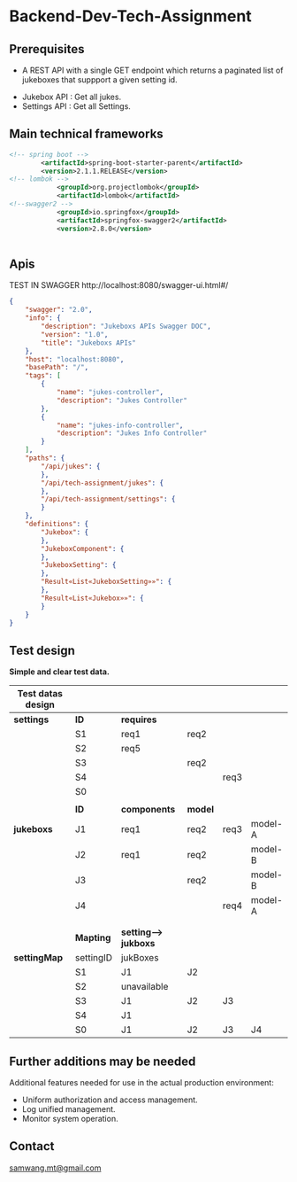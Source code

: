 # Backend-Dev-Tech-Assignment

## Prerequisites

-  A REST API with a single GET endpoint which returns a paginated list of jukeboxes that suppport a given setting id.

*  Jukebox API : Get   all  jukes.
*  Settings API :  Get   all  Settings.

## Main technical frameworks 

```xml
<!-- spring boot -->		
		<artifactId>spring-boot-starter-parent</artifactId>
		<version>2.1.1.RELEASE</version>
<!-- lombok -->
			<groupId>org.projectlombok</groupId>
			<artifactId>lombok</artifactId>
<!--swagger2 -->
			<groupId>io.springfox</groupId>
			<artifactId>springfox-swagger2</artifactId>
			<version>2.8.0</version>

```

```

```
## Apis
TEST IN SWAGGER 
http://localhost:8080/swagger-ui.html#/
```json
{
	"swagger": "2.0",
	"info": {
		"description": "Jukeboxs APIs Swagger DOC",
		"version": "1.0",
		"title": "Jukeboxs APIs"
	},
	"host": "localhost:8080",
	"basePath": "/",
	"tags": [
		{
			"name": "jukes-controller",
			"description": "Jukes Controller"
		},
		{
			"name": "jukes-info-controller",
			"description": "Jukes Info Controller"
		}
	],
	"paths": {
		"/api/jukes": {			
		},
		"/api/tech-assignment/jukes": {			
		},
		"/api/tech-assignment/settings": {
		}
	},
	"definitions": {
		"Jukebox": {
		},
		"JukeboxComponent": {			
		},
		"JukeboxSetting": {
		},
		"Result«List«JukeboxSetting»»": {
		},
		"Result«List«Jukebox»»": {	
		}
	}
}
```



## Test design
**Simple and clear test data.**

| Test  datas design |             |                        |           |      |         |
| ------------------ | ----------- | ---------------------- | --------- | ---- | ------- |
| **settings**       | **ID**      | **requires**           |           |      |         |
|                    | S1          | req1                   | req2      |      |         |
|                    | S2          | req5                   |           |      |         |
|                    | S3          |                        | req2      |      |         |
|                    | S4          |                        |           | req3 |         |
|                    | S0          |                        |           |      |         |
|                    |             |                        |           |      |         |
|                    | **ID**      | **components**         | **model** |      |         |
| **jukeboxs**       | J1          | req1                   | req2      | req3 | model-A |
|                    | J2          | req1                   | req2      |      | model-B |
|                    | J3          |                        | req2      |      | model-B |
|                    | J4          |                        |           | req4 | model-A |
|                    |             |                        |           |      |         |
|                    |             |                        |           |      |         |
|                    | **Mapting** | **setting--> jukboxs** |           |      |         |
| **settingMap**     | settingID   | jukBoxes               |           |      |         |
|                    | S1          | J1                     | J2        |      |         |
|                    | S2          | unavailable            |           |      |         |
|                    | S3          | J1                     | J2        | J3   |         |
|                    | S4          | J1                     |           |      |         |
|                    | S0          | J1                     | J2        | J3   | J4      |



## Further additions may be needed

Additional features needed for use in the actual production environment:

* Uniform authorization and access management.
* Log unified management.
* Monitor system operation.

## Contact

samwang.mt@gmail.com


